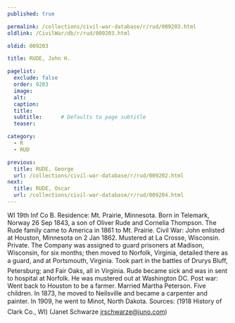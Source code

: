 ```yaml
---
published: true

permalink: /collections/civil-war-database/r/rud/009203.html
oldlink: /CivilWar/db/r/rud/009203.html

oldid: 009203

title: RUDE, John H.

pagelist:
  exclude: false
  order: 9203
  image: 
  alt:
  caption:
  title:
  subtitle:      # Defaults to page subtitle
  teaser:

category: 
  - R 
  - RUD

previous:
  title: RUDE, George
  url: /collections/civil-war-database/r/rud/009202.html  
next:
  title: RUDE, Oscar
  url: /collections/civil-war-database/r/rud/009204.html   
---
```

WI 19th Inf Co B. Residence: Mt. Prairie, Minnesota. Born in Telemark, Norway 26 Sep 1843, a son of Oliver Rude and Cornelia Thompson. The Rude family came to America in 1861 to Mt. Prairie. Civil War: John enlisted at Houston, Minnesota on 2 Jan 1862. Mustered at La Crosse, Wisconsin. Private. The Company was assigned to guard prisoners at Madison, Wisconsin, for six months; then moved to Norfolk, Virginia, detailed there as a guard, and at Portsmouth, Virginia. Took part in the battles of Drury&#146;s Bluff, Petersburg; and Fair Oaks, all in Virginia. Rude became sick and was in sent to hospital at Norfolk. He was mustered out at Washington DC. Post war: Went back to Houston to be a farmer. Married Martha Peterson. Five children. In 1873, he moved to Neilsville and became a carpenter and painter. In 1909, he went to Minot, North Dakota. Sources: (&#147;1918 History of Clark Co., WI&#148;) (Janet Schwarze [jrschwarze@juno.com](mailto:jrschwarze@juno.com))